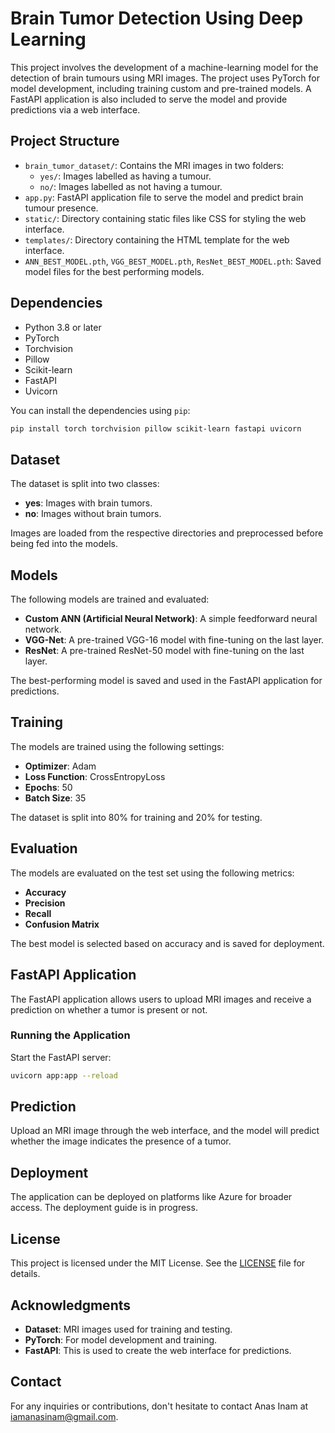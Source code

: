 # Brain Tumor Detection Using Deep Learning

This project involves the development of a machine-learning model for the detection of brain tumours using MRI images. The project uses PyTorch for model development, including training custom and pre-trained models. A FastAPI application is also included to serve the model and provide predictions via a web interface.

## Project Structure

- `brain_tumor_dataset/`: Contains the MRI images in two folders:
  - `yes/`: Images labelled as having a tumour.
  - `no/`: Images labelled as not having a tumour.
- `app.py`: FastAPI application file to serve the model and predict brain tumour presence.
- `static/`: Directory containing static files like CSS for styling the web interface.
- `templates/`: Directory containing the HTML template for the web interface.
- `ANN_BEST_MODEL.pth`, `VGG_BEST_MODEL.pth`, `ResNet_BEST_MODEL.pth`: Saved model files for the best performing models.

## Dependencies

- Python 3.8 or later
- PyTorch
- Torchvision
- Pillow
- Scikit-learn
- FastAPI
- Uvicorn

You can install the dependencies using `pip`:

```bash
pip install torch torchvision pillow scikit-learn fastapi uvicorn
```

## Dataset
The dataset is split into two classes:
- **yes**: Images with brain tumors.
- **no**: Images without brain tumors.

Images are loaded from the respective directories and preprocessed before being fed into the models.

## Models
The following models are trained and evaluated:
- **Custom ANN (Artificial Neural Network)**: A simple feedforward neural network.
- **VGG-Net**: A pre-trained VGG-16 model with fine-tuning on the last layer.
- **ResNet**: A pre-trained ResNet-50 model with fine-tuning on the last layer.

The best-performing model is saved and used in the FastAPI application for predictions.

## Training
The models are trained using the following settings:
- **Optimizer**: Adam
- **Loss Function**: CrossEntropyLoss
- **Epochs**: 50
- **Batch Size**: 35

The dataset is split into 80% for training and 20% for testing.

## Evaluation
The models are evaluated on the test set using the following metrics:
- **Accuracy**
- **Precision**
- **Recall**
- **Confusion Matrix**

The best model is selected based on accuracy and is saved for deployment.

## FastAPI Application
The FastAPI application allows users to upload MRI images and receive a prediction on whether a tumor is present or not.

### Running the Application
Start the FastAPI server:
```bash
uvicorn app:app --reload
```
## Prediction
Upload an MRI image through the web interface, and the model will predict whether the image indicates the presence of a tumor.

## Deployment
The application can be deployed on platforms like Azure for broader access. The deployment guide is in progress.

## License
This project is licensed under the MIT License. See the [LICENSE](LICENSE) file for details.

## Acknowledgments
- **Dataset**: MRI images used for training and testing.
- **PyTorch**: For model development and training.
- **FastAPI**: This is used to create the web interface for predictions.

## Contact
For any inquiries or contributions, don't hesitate to contact Anas Inam at iamanasinam@gmail.com.
